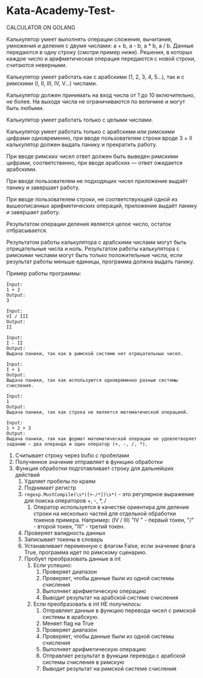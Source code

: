 # Kata-Academy-Test-



CALCULATOR ON GOLANG



Калькулятор умеет выполнять операции сложения, вычитания, умножения и деления с двумя числами: a + b, a - b, a * b, a / b. Данные передаются в одну строку (смотри пример ниже). Решения, в которых каждое число и арифметическая операция передаются с новой строки, считаются неверными.

Калькулятор умеет работать как с арабскими (1, 2, 3, 4, 5…), так и с римскими (I, II, III, IV, V…) числами.

Калькулятор должен принимать на вход числа от 1 до 10 включительно, не более. На выходе числа не ограничиваются по величине и могут быть любыми.

Калькулятор умеет работать только с целыми числами.

Калькулятор умеет работать только с арабскими или римскими цифрами одновременно, при вводе пользователем строки вроде 3 + II калькулятор должен выдать панику и прекратить работу.

При вводе римских чисел ответ должен быть выведен римскими цифрами, соответственно, при вводе арабских — ответ ожидается арабскими.

При вводе пользователем не подходящих чисел приложение выдаёт панику и завершает работу.

При вводе пользователем строки, не соответствующей одной из вышеописанных арифметических операций, приложение выдаёт панику и завершает работу.

Результатом операции деления является целое число, остаток отбрасывается.

Результатом работы калькулятора с арабскими числами могут быть отрицательные числа и ноль. Результатом работы калькулятора с римскими числами могут быть только положительные числа, если результат работы меньше единицы, программа должна выдать панику.


Пример работы программы:

    Input:
    1 + 2
    Output:
    3

    Input:
    VI / III
    Output:
    II

    Input:
    I - II
    Output:
    Выдача паники, так как в римской системе нет отрицательных чисел.

    Input:
    I + 1
    Output:
    Выдача паники, так как используются одновременно разные системы счисления.

    Input:
    1
    Output:
    Выдача паники, так как строка не является математической операцией.

    Input:
    1 + 2 + 3
    Output:
    Выдача паники, так как формат математической операции не удовлетворяет заданию — два операнда и один оператор (+, -, /, *).


1.  Считывает строку через bufio с пробелами
2.  Полученное значение отправляет в функцию обработки
3. Функция обработки подготавливает строку для дальнейших действий
	1. Удаляет пробелы по краям
	2. Поднимает регистр
	3. `regexp.MustCompile(\s*([+-/*])\s*)`  - это
	   регулярное выражение для поиска операторов +, -, *, / 
		1. Оператор используется в качестве ориентира для деления строки на несколько частей для отдельной обработки токенов примера.
		   Например: (IV / III) "IV " - первый токен, "/"  - второй токен,
		   "III" - третий токен.
	1. Проверяет валидность данных
	2. Записывает токены в словарь
	3. Устанавливает переменную с флагом False,
	если значение флага True, программа идет по римскому сценарию.
	7. Пробует преобразовать данные в int
		1. Если успешно:
			1. Проверяет диапазон 
			2. Проверяет, чтобы данные были из одной системы счисления
			3. Выполняет арифметическую операцию
			4. Выводит результат на арабской системе счисления
		2. Если преобразовать в int НЕ получилось:
			1. Отправляет данные в функцию перевода чисел с римской системы в арабскую.
			2. Меняет flag на True
			3. Проверяет диапазон 
			4. Проверяет, чтобы данные были из одной системы счисления
			5. Выполняет арифметическую операцию 
			6. Отправляет результат в функции перевода с арабской системы счисления в римскую
			7. Выводит результат на римской системе счисления

